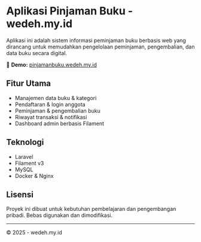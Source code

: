 # Aplikasi Pinjaman Buku - wedeh.my.id

Aplikasi ini adalah sistem informasi peminjaman buku berbasis web yang dirancang untuk memudahkan pengelolaan peminjaman, pengembalian, dan data buku secara digital.

🔗 **Demo:** [pinjamanbuku.wedeh.my.id](https://pinjamanbuku.wedeh.my.id/)

## Fitur Utama
- Manajemen data buku & kategori
- Pendaftaran & login anggota
- Peminjaman & pengembalian buku
- Riwayat transaksi & notifikasi
- Dashboard admin berbasis Filament

## Teknologi
- Laravel
- Filament v3
- MySQL
- Docker & Nginx

## Lisensi
Proyek ini dibuat untuk kebutuhan pembelajaran dan pengembangan pribadi. Bebas digunakan dan dimodifikasi.

---

© 2025 - wedeh.my.id
